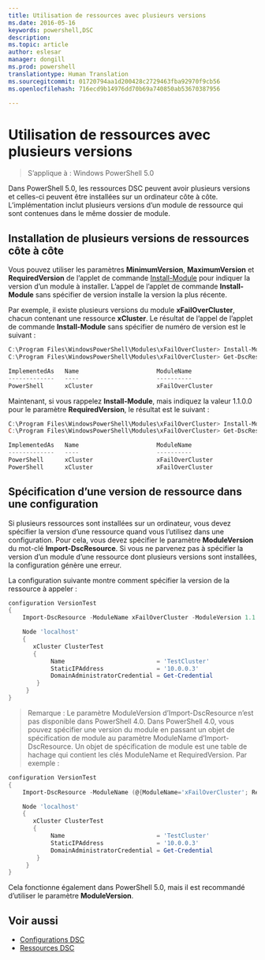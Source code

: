 ```yaml
---
title: Utilisation de ressources avec plusieurs versions
ms.date: 2016-05-16
keywords: powershell,DSC
description: 
ms.topic: article
author: eslesar
manager: dongill
ms.prod: powershell
translationtype: Human Translation
ms.sourcegitcommit: 01720794aa1d200428c2729463fba92970f9cb56
ms.openlocfilehash: 716ecd9b14976dd70b69a740850ab53670387956

---
```


# Utilisation de ressources avec plusieurs versions

> S’applique à : Windows PowerShell 5.0

Dans PowerShell 5.0, les ressources DSC peuvent avoir plusieurs versions et celles-ci peuvent être installées sur un ordinateur côte à côte. L’implémentation inclut plusieurs versions d’un module de ressource qui sont contenues dans le même dossier de module.

## Installation de plusieurs versions de ressources côte à côte

Vous pouvez utiliser les paramètres **MinimumVersion**, **MaximumVersion** et **RequiredVersion** de l’applet de commande [Install-Module](https://technet.microsoft.com/en-us/library/dn807162.aspx) pour indiquer la version d’un module à installer. L’appel de l’applet de commande **Install-Module** sans spécifier de version installe la version la plus récente.

Par exemple, il existe plusieurs versions du module **xFailOverCluster**, chacun contenant une ressource **xCluster**. Le résultat de l’appel de l’applet de commande **Install-Module** sans spécifier de numéro de version est le suivant :

```powershell
C:\Program Files\WindowsPowerShell\Modules\xFailOverCluster> Install-Module xFailOverCluster
C:\Program Files\WindowsPowerShell\Modules\xFailOverCluster> Get-DscResource xCluster

ImplementedAs   Name                      ModuleName                     Version    Properties
-------------   ----                      ----------                     -------    ----------
PowerShell      xCluster                  xFailOverCluster               1.2.0.0    {DomainAdministratorCredential, ...
```

Maintenant, si vous rappelez **Install-Module**, mais indiquez la valeur 1.1.0.0 pour le paramètre **RequiredVersion**, le résultat est le suivant :

```powershell
C:\Program Files\WindowsPowerShell\Modules\xFailOverCluster> Install-Module xFailOverCluster -RequiredVersion 1.1
C:\Program Files\WindowsPowerShell\Modules\xFailOverCluster> Get-DscResource xCluster

ImplementedAs   Name                      ModuleName                     Version    Properties
-------------   ----                      ----------                     -------    ----------
PowerShell      xCluster                  xFailOverCluster               1.1        {DomainAdministratorCredential, Name, ...
PowerShell      xCluster                  xFailOverCluster               1.2.0.0    {DomainAdministratorCredential, Name, ...
```

## Spécification d’une version de ressource dans une configuration

Si plusieurs ressources sont installées sur un ordinateur, vous devez spécifier la version d’une ressource quand vous l’utilisez dans une configuration. Pour cela, vous devez spécifier le paramètre **ModuleVersion** du mot-clé **Import-DscResource**. Si vous ne parvenez pas à spécifier la version d’un module d’une ressource dont plusieurs versions sont installées, la configuration génère une erreur.

La configuration suivante montre comment spécifier la version de la ressource à appeler :

```powershell
configuration VersionTest
{
    Import-DscResource -ModuleName xFailOverCluster -ModuleVersion 1.1

    Node 'localhost'
    {
       xCluster ClusterTest
       {
            Name                          = 'TestCluster'
            StaticIPAddress               = '10.0.0.3'
            DomainAdministratorCredential = Get-Credential
        }
     }
}     
```

>Remarque : Le paramètre ModuleVersion d’Import-DscResource n’est pas disponible dans PowerShell 4.0. Dans PowerShell 4.0, vous pouvez spécifier une version du module en passant un objet de spécification de module au paramètre ModuleName d’Import-DscResource. Un objet de spécification de module est une table de hachage qui contient les clés ModuleName et RequiredVersion. Par exemple :

```powershell
configuration VersionTest
{
    Import-DscResource -ModuleName (@{ModuleName='xFailOverCluster'; RequiredVersion='1.1'} )

    Node 'localhost'
    {
       xCluster ClusterTest
       {
            Name                          = 'TestCluster'
            StaticIPAddress               = '10.0.0.3'
            DomainAdministratorCredential = Get-Credential
        }
     }
}     
```

Cela fonctionne également dans PowerShell 5.0, mais il est recommandé d’utiliser le paramètre **ModuleVersion**.

## Voir aussi
* [Configurations DSC](configurations.md)
* [Ressources DSC](resources.md)




<!--HONumber=Jun16_HO4-->


